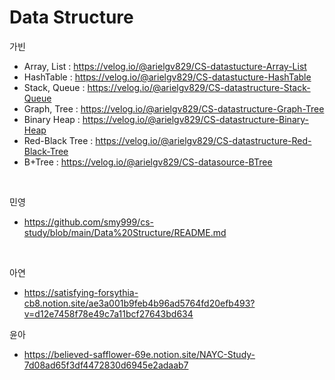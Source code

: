 # Data Structure

가빈
- Array, List : https://velog.io/@arielgv829/CS-datastucture-Array-List
- HashTable :  https://velog.io/@arielgv829/CS-datastucture-HashTable
- Stack, Queue : https://velog.io/@arielgv829/CS-datastructure-Stack-Queue
- Graph, Tree : https://velog.io/@arielgv829/CS-datastructure-Graph-Tree
- Binary Heap : https://velog.io/@arielgv829/CS-datastructure-Binary-Heap
- Red-Black Tree : https://velog.io/@arielgv829/CS-datastructure-Red-Black-Tree
- B+Tree : https://velog.io/@arielgv829/CS-datasource-BTree

<br>

민영
- https://github.com/smy999/cs-study/blob/main/Data%20Structure/README.md

<br>

아연
- https://satisfying-forsythia-cb8.notion.site/ae3a001b9feb4b96ad5764fd20efb493?v=d12e7458f78e49c7a11bcf27643bd634

윤아  
- https://believed-safflower-69e.notion.site/NAYC-Study-7d08ad65f3df4472830d6945e2adaab7
